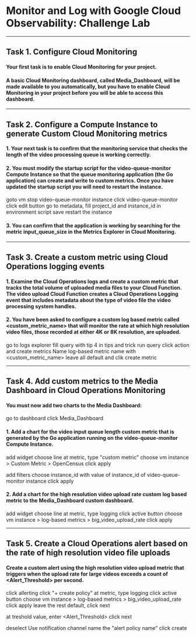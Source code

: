 # Monitor and Log with Google Cloud Observability: Challenge Lab

---

## Task 1. Configure Cloud Monitoring

#### Your first task is to enable Cloud Monitoring for your project.

#### A basic Cloud Monitoring dashboard, called Media_Dashboard, will be made available to you automatically, but you have to enable Cloud Monitoring in your project before you will be able to access this dashboard.

---

## Task 2. Configure a Compute Instance to generate Custom Cloud Monitoring metrics

#### 1. Your next task is to confirm that the monitoring service that checks the length of the video processing queue is working correctly.

#### 2. You must modify the startup script for the video-queue-monitor Compute Instance so that the queue monitoring application (the Go application) can create and write to custom metrics. Once you have updated the startup script you will need to restart the instance.

goto vm
stop video-queue-monitor instance
click video-queue-monitor
click edit button
go to metadata, fill project_id and instance_id in environment script
save
restart the instance

#### 3. You can confirm that the application is working by searching for the metric input_queue_size in the Metrics Explorer in Cloud Monitoring.

---

## Task 3. Create a custom metric using Cloud Operations logging events

#### 1. Examine the Cloud Operations logs and create a custom metric that tracks the total volume of uploaded media files to your Cloud Function. The video upload Cloud Function creates a Cloud Operations Logging event that includes metadata about the type of video file the video processing system handles.

#### 2. You have been asked to configure a custom log based metric called <custom_metric_name> that will monitor the rate at which high resolution video files, those recorded at either 4K or 8K resolution, are uploaded.

go to logs explorer
fill query with tip 4 in tips and trick
run query
click action and create metrics
Name log-based metric name with <custom_metric_name>
leave all default and clik create metric

---

## Task 4. Add custom metrics to the Media Dashboard in Cloud Operations Monitoring

#### You must now add two charts to the Media Dashboard:

go to dashboard
click Media_Dashboard

#### 1. Add a chart for the video input queue length custom metric that is generated by the Go application running on the video-queue-monitor Compute Instance.

add widget
choose line
at metric, type "custom metric"
choose vm instance > Custom Metric > OpenCensus
click apply

add filters
choose instance_id with value of instance_id of video-queue-monitor instance
click apply

#### 2. Add a chart for the high resolution video upload rate custom log based metric to the Media_Dashboard custom dashboard.

add widget
choose line
at metric, type logging
click active button
choose vm instance > log-based metrics > big_video_upload_rate
click apply

---

## Task 5. Create a Cloud Operations alert based on the rate of high resolution video file uploads

#### Create a custom alert using the high resolution video upload metric that triggers when the upload rate for large videos exceeds a count of <Alert_Threshold> per second.

click allerting
click "+ create policy"
at metric, type logging
click active button
choose vm instance > log-based metrics > big_video_upload_rate
click apply
leave the rest default, click next

at treshold value, enter <Alert_Threshold>
click next

deselect Use notification channel
name the "alert policy name"
click create
